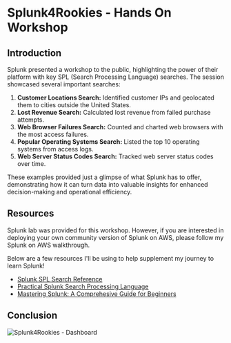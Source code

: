 # Splunk4Rookies - Hands On Workshop

## Introduction

Splunk presented a workshop to the public, highlighting the power of their platform with key SPL (Search Processing Language) searches. The session showcased several important searches:

1. **Customer Locations Search:** Identified customer IPs and geolocated them to cities outside the United States.
2. **Lost Revenue Search:** Calculated lost revenue from failed purchase attempts.
3. **Web Browser Failures Search:** Counted and charted web browsers with the most access failures.
4. **Popular Operating Systems Search:** Listed the top 10 operating systems from access logs.
5. **Web Server Status Codes Search:** Tracked web server status codes over time.

These examples provided just a glimpse of what Splunk has to offer, demonstrating how it can turn data into valuable insights for enhanced decision-making and operational efficiency.

## Resources

Splunk lab was provided for this workshop. However, if you are interested in deploying your own community version of Splunk on AWS, please follow my Splunk on AWS walkthrough. 

Below are a few resources I'll be using to help supplement my journey to learn Splunk!

 - [Splunk SPL Search Reference](https://docs.splunk.com/Documentation/SplunkCloud/latest/SearchReference/ListOfSearchCommand)
 - [Practical Splunk Search Processing Language](https://www.amazon.com/Practical-Splunk-Search-Processing-Language/dp/1484262751/ref=sr_1_1?crid=9MOUW1AETJXZ&dib=eyJ2IjoiMSJ9.fD8M2q9hz-6D6Ff7o6J3PJYkzspzU1R4BsmkR-VCl_Czg2fS0hJRRqa8TKv6V6mG.VXyUVRz5wixR7P6Uq5us29-1zqT8KmUTM1imD0is8vs&dib_tag=se&keywords=Practical+Splunk+Search+Processing+Language&qid=1721344923&sprefix=practical+splunk+search+processing+language%2Caps%2C110&sr=8-1)
- [Mastering Splunk: A Comprehesive Guide for Beginners](https://www.amazon.com/Mastering-Splunk-Comprehensive-Architecture-Visualization/dp/B0CWMXMS5G/ref=sr_1_1?crid=QZJL5UXL9GN1&dib=eyJ2IjoiMSJ9.C4rlyfyeFN-dD2yVbW1pt3beVcRsQch51xW8G75MezgFlnXLoCMWWD-wV4HnYCg_4mDhtCL-DY1ezVAbjwsxV69xaCr9-LuoH08y-T5Wf43YuMiO2JBVix2DYoAOXgjW.A2YLU1VRHIB2wUp3G84h8ajuJbELFEctRFmp8qBThe8&dib_tag=se&keywords=Mastering+Splunk&qid=1721345079&sprefix=mastering+splunk%2Caps%2C117&sr=8-1)

## Conclusion



![Splunk4Rookies - Dashboard](https://github.com/createdbymp/splunk_on_aws/issues/2)
